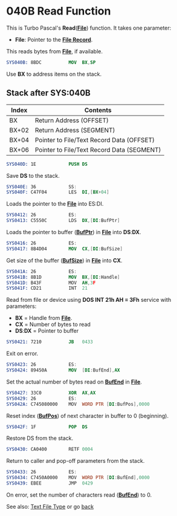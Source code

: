 # 040B Read Function

This is Turbo Pascal's **Read**(**[File](TEXT-FILE-TYPE.md)**) function. It takes one parameter:
- **File**: Pointer to the **[File Record](TEXT-FILE-TYPE.md)**.

This reads bytes from **[File](TEXT-FILE-TYPE.md)**, if available.

```nasm
SYS040B: 8BDC          MOV	BX,SP
```

Use **BX** to address items on the stack.

## Stack after SYS:040B

|Index|Contents                                  |
|-----|------------------------------------------|
|BX   |Return Address (OFFSET)                   |
|BX+02|Return Address (SEGMENT)                  |
|BX+04|Pointer to File/Text Record Data (OFFSET) |
|BX+06|Pointer to File/Text Record Data (SEGMENT)|

```nasm
SYS040D: 1E            PUSH	DS
```

Save **DS** to the stack.

```nasm
SYS040E: 36            SS:
SYS040F: C47F04        LES	DI,[BX+04]
```

Loads the pointer to the **[File](TEXT-FILE-TYPE.md)** into ES:DI.

```nasm
SYS0412: 26            ES:
SYS0413: C5550C        LDS	DX,[DI:BufPtr]
```

Loads the pointer to buffer (**[BufPtr](TEXT-FILE-TYPE.md)**) in **[File](TEXT-FILE-TYPE.md)** into **DS**:**DX**.

```nasm
SYS0416: 26            ES:
SYS0417: 8B4D04        MOV	CX,[DI:BufSize]
```

Get size of the buffer (**[BufSize](TEXT-FILE-TYPE.md)**) in **[File](TEXT-FILE-TYPE.md)** into **CX**.

```nasm
SYS041A: 26            ES:
SYS041B: 8B1D          MOV	BX,[DI:Handle]
SYS041D: B43F          MOV	AH,3F
SYS041F: CD21          INT	21
```

Read from file or device using **DOS INT 21h AH = 3Fh** service with parameters:
- **BX** = Handle from **[File](TEXT-FILE-TYPE.md)**.
- **CX** = Number of bytes to read
- **DS**:**DX** = Pointer to buffer

```nasm
SYS0421: 7210          JB	0433
```

Exit on error.

```nasm
SYS0423: 26            ES:
SYS0424: 89450A        MOV	[DI:BufEnd],AX
```

Set the actual number of bytes read on  **[BufEnd](TEXT-FILE-TYPE.md)** in **[File](TEXT-FILE-TYPE.md)**.

```nasm
SYS0427: 33C0          XOR	AX,AX
SYS0429: 26            ES:
SYS042A: C745080000    MOV	WORD PTR [DI:BufPos],0000
```

Reset index (**[BufPos](TEXT-FILE-TYPE.md)**) of next character in buffer to 0 (beginning).

```nasm
SYS042F: 1F            POP	DS
```

Restore DS from the stack.

```nasm
SYS0430: CA0400        RETF	0004
```

Return to caller and pop-off parameters from the stack.

```nasm
SYS0433: 26            ES:
SYS0434: C7450A0000    MOV	WORD PTR [DI:BufEnd],0000
SYS0439: EBEE          JMP	0429
```

On error, set the number of characters read (**[BufEnd](TEXT-FILE-TYPE.md)**) to 0.

See also: [Text File Type](TEXT-FILE-TYPE.md) or go [back](../README.md)